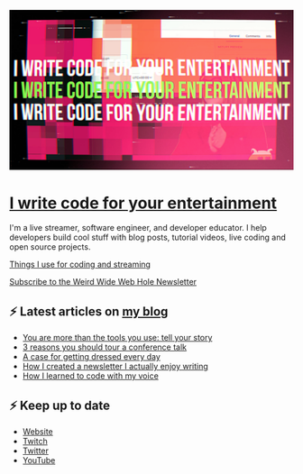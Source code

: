 ![!write code for your entertainment](trailer_thumb.png)

# [I write code for your entertainment](https://www.twitch.tv/videos/1971055901)

I'm a live streamer, software engineer, and developer educator. I help developers build cool stuff with blog posts,
tutorial videos, live coding and open source projects.

[Things I use for coding and streaming](https://whitep4nth3r.com/uses/)

[Subscribe to the Weird Wide Web Hole Newsletter](https://buttondown.email/weirdwidewebhole)

## ⚡️ Latest articles on [my blog](https://whitep4nth3r.com)

<!-- BLOG-POST-LIST:START -->
- [You are more than the tools you use: tell your story](https://whitep4nth3r.com/blog/you-are-more-than-the-tools-you-use/)
- [3 reasons you should tour a conference talk](https://whitep4nth3r.com/blog/3-reasons-you-should-tour-a-conference-talk/)
- [A case for getting dressed every day](https://whitep4nth3r.com/blog/get-dressed-every-day/)
- [How I created a newsletter I actually enjoy writing](https://whitep4nth3r.com/blog/how-to-create-a-newsletter/)
- [How I learned to code with my voice](https://whitep4nth3r.com/blog/how-i-learned-to-code-with-my-voice/)
<!-- BLOG-POST-LIST:END -->

## ⚡️ Keep up to date

- [Website](https://whitep4nth3r.com/)
- [Twitch](https://twitch.tv/whitep4nth3r)
- [Twitter](https://twitter.com/whitep4nth3r)
- [YouTube](https://www.youtube.com/c/whitep4nth3r/videos)
